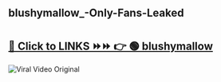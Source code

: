 
 ## blushymallow_-Only-Fans-Leaked

# <h2><a href="https://clipsfans.com/blushymallow_&ref=git">🔗 Click to LINKS ⏩⏩ 👉 🟢 blushymallow  </a></h2>

<a href="https://clipsfans.com/blushymallow_&ref=git" rel="nofollow" data-target="animated-image.originalLink"><img src="https://i.ibb.co.com/xMMVF88/686577567.gif" alt="Viral Video Original" style="max-width: 100%; display: inline-block;" data-target="animated-image.originalImage"></a>
